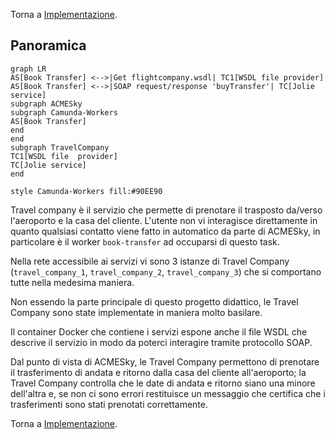 Torna a [Implementazione](../implementazione.md).

## Panoramica

```mermaid
graph LR
AS[Book Transfer] <-->|Get flightcompany.wsdl| TC1[WSDL file provider]
AS[Book Transfer] <-->|SOAP request/response 'buyTransfer'| TC[Jolie service]
subgraph ACMESky
subgraph Camunda-Workers
AS[Book Transfer]
end
end
subgraph TravelCompany
TC1[WSDL file  provider]
TC[Jolie service]
end

style Camunda-Workers fill:#90EE90
```

Travel company è il servizio che permette di prenotare il trasposto da/verso l'aeroporto e la casa del cliente. L'utente non vi interagisce direttamente in quanto qualsiasi contatto viene fatto in automatico da parte di ACMESky, in particolare è il worker `book-transfer` ad occuparsi di questo task. 

Nella rete accessibile ai servizi vi sono 3 istanze di Travel Company (`travel_company_1`, `travel_company_2`, `travel_company_3`) che si comportano tutte nella medesima maniera.

Non essendo la parte principale di questo progetto didattico, le Travel Company sono state implementate in maniera molto basilare.

Il container Docker che contiene i servizi espone anche il file WSDL che descrive il servizio in modo da poterci interagire tramite protocollo SOAP.

Dal punto di vista di ACMESky, le Travel Company permettono di prenotare il trasferimento di andata e ritorno dalla casa del cliente all'aeroporto; la Travel Company controlla che le date di andata e ritorno siano una minore dell'altra e, se non ci sono errori restituisce un messaggio che certifica che i trasferimenti sono stati prenotati correttamente.

Torna a [Implementazione](../implementazione.md).
